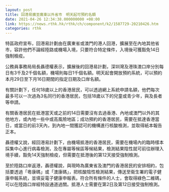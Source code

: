 ```yaml
---
layout: post
title: 回港易擴至廣東以外省市　明天起可預約名額
date: 2021-04-26 12:34:38.000000000 +08:00
link: https://news.rthk.hk/rthk/ch/component/k2/1587729-20210426.htm
categories: rthk
---
```


特區政府宣布，回港易計劃由在廣東省或澳門的港人回港，擴展至在內地其他省市，容許他們不論經陸路或機場入境，只要符合特定條件，入境後可獲豁免14日強制檢疫。

公務員事務局局長聶德權表示，擴展後的回港易計劃，深圳灣及港珠澳口岸分別每日有3千及2千個名額，機場則每日1千個名額。明天起會開放預約系統，可以預約本月29日至下月16日期間的指定日期及口岸名額。

有關計劃下，任何18歲以上的香港居民，可以透過網上系統申請名額，他們每次最多可以一次過為3名同行的香港居民，包括18歲以下的兒童或青少年，與及長者等申請。

有關香港居民在抵港當天或之前的14日需要沒有去過香港、內地或澳門以外的其他地方，或內地一些中或高風險地區；成功預約的香港居民，需要在抵達香港當日，或當日的前3天內，到內地一間獲認可的機構進行核酸檢測，並取得紙本報告正本。

聶德權又說，經回港易計劃下，由機場抵港的香港居民，需要在機場內的臨時樣本採集中心進行病毒檢測，及在專屬等候區等候結果，檢測結果陰性就可前往辦理入境手續，豁免14天強制檢疫，但需要在抵港後的第12天接受強制檢測。

至於陸路口岸返港，聶德權說，與現時為廣東省及澳門的香港居民的安排相約，包括要透過「粵康碼」或「澳康碼」，把核酸陰性檢測結果，傳送至衞生署的電子健康申報系統，並填妥電子健康申報表。符合所有條件的人士，會取得綠色二維碼，可以在陸路口岸經特設通道過關。抵港人士需要在第2日及第12日接受強制檢測。
